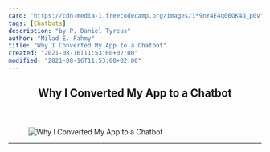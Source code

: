 ```yaml
---
card: "https://cdn-media-1.freecodecamp.org/images/1*9nY4E4q06OK4O_p0vYdhTQ.jpeg"
tags: [Chatbots]
description: "by P. Daniel Tyreus"
author: "Milad E. Fahmy"
title: "Why I Converted My App to a Chatbot"
created: "2021-08-16T11:53:00+02:00"
modified: "2021-08-16T11:53:00+02:00"
---
```

<div class="site-wrapper">
<main id="site-main" class="site-main outer">
<div class="inner">
<article class="post-full post tag-chatbots tag-programming tag-technology tag-entrepreneurship tag-startup ">
<header class="post-full-header">
<h1 class="post-full-title">Why I Converted My App to a Chatbot</h1>
</header>
<figure class="post-full-image">
<picture>
<source media="(max-width: 700px)" sizes="1px" srcset="data:image/gif;base64,R0lGODlhAQABAIAAAAAAAP///yH5BAEAAAAALAAAAAABAAEAAAIBRAA7 1w">
<source media="(min-width: 701px)" sizes="(max-width: 800px) 400px,
(max-width: 1170px) 700px,
1400px" srcset="https://cdn-media-1.freecodecamp.org/images/1*9nY4E4q06OK4O_p0vYdhTQ.jpeg 300w,
https://cdn-media-1.freecodecamp.org/images/1*9nY4E4q06OK4O_p0vYdhTQ.jpeg 600w,
https://cdn-media-1.freecodecamp.org/images/1*9nY4E4q06OK4O_p0vYdhTQ.jpeg 1000w,
https://cdn-media-1.freecodecamp.org/images/1*9nY4E4q06OK4O_p0vYdhTQ.jpeg 2000w">
<img onerror="this.style.display='none'" src="https://cdn-media-1.freecodecamp.org/images/1*9nY4E4q06OK4O_p0vYdhTQ.jpeg" alt="Why I Converted My App to a Chatbot">
</picture>
</figure>
<section class="post-full-content">
<div class="post-content medium-migrated-article">
</div>
<hr>
</section>
</article>
</div>
</main>
</div>
<!-- Google Tag Manager (noscript) -->
<!-- End Google Tag Manager (noscript) -->
